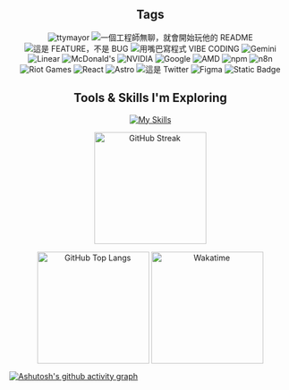 <h2 align="center">
  Tags
</h2>

<p align="center">
  <img src="https://komarev.com/ghpvc/?username=ttymayor&label=Profile%20views&color=EB5800&style=for-the-badge" alt="ttymayor" />
  <img alt="一個工程師無聊，就會開始玩他的 README" src="https://img.shields.io/badge/%E4%B8%80%E5%80%8B%E5%B7%A5%E7%A8%8B%E5%B8%AB%E7%84%A1%E8%81%8A-%E5%B0%B1%E6%9C%83%E9%96%8B%E5%A7%8B%E7%8E%A9%E4%BB%96%E7%9A%84%20README-%2361dafb?style=for-the-badge&cacheSeconds=86400">
  <img alt="這是 FEATURE，不是 BUG" src="https://img.shields.io/badge/%E9%80%99%E6%98%AF%20Feature-%E4%B8%8D%E6%98%AF%20BUG-%233c4ef0?style=for-the-badge&cacheSeconds=86400">
  <img alt="用嘴巴寫程式 VIBE CODING" src="https://img.shields.io/badge/%E7%94%A8%E5%98%B4%E5%B7%B4%E5%AF%AB%E7%A8%8B%E5%BC%8F-VIBE%20CODING-%239c3cf0?style=for-the-badge&cacheSeconds=86400">
  <img alt="Gemini" src="https://img.shields.io/badge/Gemini-%E5%85%8D%E8%B2%BB%E7%9A%84%E6%9C%80%E8%B2%B4-%23f0453c?style=for-the-badge&logo=googlegemini&cacheSeconds=86400">
  <img alt="Linear" src="https://img.shields.io/badge/Linear-%E6%B2%92%E4%B8%8A%E7%8F%AD%E4%B9%9F%E5%8F%AF%E4%BB%A5%E7%95%B6%E7%A4%BE%E7%95%9C-%233cf0a5?style=for-the-badge&logo=linear&cacheSeconds=86400">
  <img alt="McDonald's" src="https://img.shields.io/badge/mcdonalds-%E6%AF%8F%E9%80%B1%E9%83%BD%E8%A6%81%E8%80%81%E9%BA%A5-%23FBC817?style=for-the-badge&logo=mcdonalds&cacheSeconds=86400">
  <img alt="NVIDIA" src="https://img.shields.io/badge/nvidia-%E8%B2%B7%E4%B8%8D%E8%B5%B7%EF%BC%8C%E6%A0%B9%E6%9C%AC%E8%B2%B7%E4%B8%8D%E8%B5%B7-%2376B900?style=for-the-badge&logo=nvidia&cacheSeconds=86400">
  <img alt="Google" src="https://img.shields.io/badge/google-%E6%AF%94%E5%88%A5%E4%BA%BA%E6%9B%B4%E6%9C%83%20Google-%234285F4?style=for-the-badge&logo=google&cacheSeconds=86400">
  <img alt="AMD" src="https://img.shields.io/badge/amd-%E9%A6%99%E3%80%82-%23ED1C24?style=for-the-badge&logo=amd&cacheSeconds=86400">
  <img alt="npm" src="https://img.shields.io/badge/npm-%E7%94%A8%E4%BE%86%E8%A3%9D%E5%85%B6%E4%BB%96%E5%A5%97%E4%BB%B6%E7%AE%A1%E7%90%86%E7%9A%84%E5%A5%97%E4%BB%B6%E7%AE%A1%E7%90%86%E5%B7%A5%E5%85%B7-%23CB3837?style=for-the-badge&logo=npm&cacheSeconds=86400">
  <img alt="n8n" src="https://img.shields.io/badge/n8n-%E5%B7%A5%E7%A8%8B%E5%B8%AB%E9%83%BD%E5%9C%A8%E9%80%A3%E9%80%A3%E7%9C%8B%E5%B0%B1%E5%A5%BD%E4%BA%86%E5%95%8A-%23EA4B71?style=for-the-badge&logo=n8n&cacheSeconds=86400">
  <img alt="Riot Games" src="https://img.shields.io/badge/riot%20games-%E9%9F%B3%E6%A8%82%E5%85%AC%E5%8F%B8%E3%80%82-%23EB0029?style=for-the-badge&logo=riotgames&cacheSeconds=86400">
  <img alt="React" src="https://img.shields.io/badge/react-%E6%AF%94%20Vue%20%E5%A5%BD%E5%AF%AB%EF%BC%88%EF%BC%9F-%2361DAFB?style=for-the-badge&logo=react&cacheSeconds=86400">
  <img alt="Astro" src="https://img.shields.io/badge/astro-%E7%B8%AB%E5%90%88%E6%80%AA-%23BC52EE?style=for-the-badge&logo=astro&cacheSeconds=86400">
  <img alt="這是 Twitter" src="https://img.shields.io/badge/x-%E9%80%99%E6%98%AF%20Twitter-%23249ef0?style=for-the-badge&logo=x&cacheSeconds=86400">
  <img alt="Figma" src="https://img.shields.io/badge/figma-%E7%99%BD%E6%9D%BF%E5%A4%A7%E6%88%B0-%23F24E1E?style=for-the-badge&logo=figma&cacheSeconds=86400">
  <img alt="Static Badge" src="https://img.shields.io/badge/laravel-PHP%20%E5%85%A8%E6%9D%91%E7%9A%84%E5%B8%8C%E6%9C%9B-%23FF2D20?style=for-the-badge&logo=laravel&cacheSeconds=86400">

</p>

<h2 align="center">
  Tools & Skills I'm Exploring
</h2>

<p align="center">
  <a href="https://skillicons.dev"><img src="https://skillicons.dev/icons?i=laravel,vuejs,pinia,tailwindcss,html,css,javascript,typescript,react,flask,vite,golang,php,python,cpp,markdown,nginx,docker,git,bash,figma,linux,ubuntu,discord,github,cloudflare,vscode&theme=dark&perline=9" alt="My Skills" /></a>
</p>

<!-- <p align="center">
  <a href="https://gitroll.io/profile/uTmlr31gGn3YMbVfLGFUVxRoQAWF3" target="_blank"><img style="width: 540px;" src="https://gitroll.io/api/badges/profiles/v1/uTmlr31gGn3YMbVfLGFUVxRoQAWF3?theme=nord" alt="GitRoll Profile Badge"/></a>
</p>-->

<p align="center">
  <img height=200 align="center" src="https://streak-stats.demolab.com/?user=ttymayor&theme=react&border_radius=8&locale=zh_Hant&date_format=Y/n/j" alt="GitHub Streak" />
</p>


<p align="center">
  <!-- Top Langs -->
  <img height=200 align="center" src="https://github-readme-stats.vercel.app/api/top-langs/?username=ttymayor&hide=html,css&theme=react&size_weight=0.5&count_weight=0.5" alt="GitHub Top Langs" />
  <!-- Wakatime -->
  <img height=200 align="center" src="https://github-readme-stats.vercel.app/api/wakatime?username=ttymayor&langs_count=5&theme=react" alt="Wakatime" />
</p>

[![Ashutosh's github activity graph](https://github-readme-activity-graph.vercel.app/graph?username=ttymayor&bg_color=282c34&color=ffffff&line=61dafb&point=61dafb&area=true&hide_border=true)](https://github.com/ashutosh00710/github-readme-activity-graph)
<!-- 
[![Ashutosh's github activity graph](https://github-readme-activity-graph.vercel.app/graph?username=ttymayor&bg_color=0d1117&color=5bcdec&line=5bcdec&point=ffffff&area=true&hide_border=true)](https://github.com/ashutosh00710/github-readme-activity-graph) -->

<p align="center">
</p>


<!-- 
<h2 align="center">GitHub Trophies</h2>
<p align="center">
  <img src="https://github-profile-trophy.vercel.app/?username=huangmayor0905&theme=onedark" />
</p>

<h2 align="center">GitHub Stats</h2>
<p align="center">
  <a href="https://github.com/DenverCoder1/github-readme-streak-stats">
    <img height="250" align="center" src="https://github-readme-stats.vercel.app/api/top-langs/?username=huangmayor0905&locale=zh-tw&layout=donut&hide=javascript,html,css&bg_color=282C34&text_color=FFFFFF&title_color=FFA508&border_color=7F7F7F"/>
  </a>
  <a href="https://github.com/anuraghazra/github-readme-stats">
    <img height="250" align="center" src="https://github-readme-stats.vercel.app/api?username=huangmayor0905&show_icons=true&theme=nord&title_color=FFA508&icon_color=1d9bf0&bg_color=282C34&border_color=7F7F7F&locale=zh-tw&include_all_commits=true&show=reviews,discussions_started,discussions_answered,prs_merged,prs_merged_percentage" alt="goodjack-stats" />
  </a>
</p>

[![Ashutosh's github activity graph](https://github-readme-activity-graph.vercel.app/graph?username=huangmayor0905&theme=react&line=EB5800&point=FFA508&area=true&area_color=ffa508aa)](https://github.com/ashutosh00710/github-readme-activity-graph) -->
